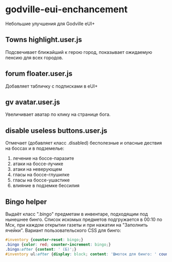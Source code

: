 # godville-eui-enchancement
Небольшие улучшения для Godville eUI+

## Towns highlight.user.js
Подсвечивает ближайший к герою город, показывает ожидаемую пенсию для всех городов.

## forum floater.user.js
Добавляет табличку с подписками в eUI+

## gv avatar.user.js
Увеличивает аватар по клику на странице бога.

## disable useless buttons.user.js
Отмечает (добавляет класс .disabled) бесполезные и опасные дествия на боссах и в подземелье:
1. лечение на боссе-паразите
2. атаки на боссе-лучике
3. атаки на неверующем
4. гласы на боссе-глушилке
5. гласы на боссе-ушастике
6. влияние в подземке бессилия

## Bingo helper
Выдаёт класс ".bingo" предметам в инвентаре, подходящим под нынешнее бинго.
Список искомых предметов подгружается в 00:10 по Мск, при каждом открытии газеты и при нажатии на "Заполнить ячейки".
Вариант пользовательского CSS для бинго:

```css
#inventory {counter-reset: bingo;}
.bingo {color: red; counter-increment: bingo;}
.bingo:after {content: ' (Б)';}
#inventory ul:after {display: block; content: 'Шмоток для бинго: ' counter(bingo); margin-top: 5px; margin-left: -20px; text-align: center;}
```
